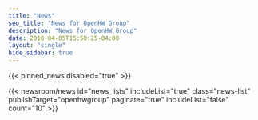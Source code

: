 ```yaml
---
title: "News"
seo_title: "News for OpenHW Group"
description: "News for OpenHW Group"
date: 2018-04-05T15:50:25-04:00
layout: "single"
hide_sidebar: true
---
```


{{< pinned_news disabled="true" >}}

{{< newsroom/news
    id="news_lists" 
    includeList="true"
    class="news-list"
    publishTarget="openhwgroup"
    paginate="true"
    includeList="false"
    count="10" >}}
